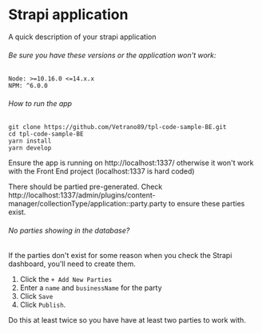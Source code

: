 # Strapi application

A quick description of your strapi application

###### Be sure you have these versions or the application won't work:

```
Node: >=10.16.0 <=14.x.x
NPM: ^6.0.0
```

###### How to run the app

```
git clone https://github.com/Vetrano89/tpl-code-sample-BE.git
cd tpl-code-sample-BE
yarn install
yarn develop
```

Ensure the app is running on http://localhost:1337/ otherwise it won't work with the Front End project (localhost:1337 is hard coded)

There should be partied pre-generated.  Check http://localhost:1337/admin/plugins/content-manager/collectionType/application::party.party to ensure these parties exist.

###### No parties showing in the database?

If the parties don't exist for some reason when you check the Strapi dashboard, you'll need to create them.

1. Click the `+ Add New Parties`
2. Enter a `name` and `businessName` for the party
3. Click `Save`
4. Click `Publish`.

Do this at least twice so you have have at least two parties to work with.
